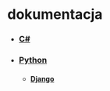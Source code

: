 # dokumentacja

- ### [C#](https://github.com/JedrzejMatuszewski/dokumentacja/tree/main/csharp)
- ### [Python](https://github.com/JedrzejMatuszewski/dokumentacja/tree/main/python)
  - #### [Django](https://github.com/JedrzejMatuszewski/dokumentacja/tree/main/python/django)

